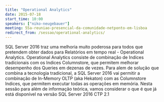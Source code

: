 ```yaml
---
title: "Operational Analytics"
date: 2015-07-18
start_time: 10:00
speakers: ["niko-neugebauer"]
meeting: 55a-reuniao-presencial-da-comunidade-netponto-em-lisboa
redirect_from: /sessao/operational-analytics/
---
```


SQL Server 2016 traz uma melhoria muito poderosa para todos que pretendem obter dados para Relatórios em tempo real - Operational Analytics.
Operational Analytics consiste de combinação de Indices tradicionais com os Indices Columnstore, que permitem melhorar desempenho dos Queries em dezenas de vezes. Para alem de solução que combina a tecnologia tradicional, a SQL Server 2016 vai permitir a combinação de In-Memory OLTP (aka Hekaton) com as Columnstore Indices, que permitem executar todas as operações em memória.
Nesta sessão para além de informação teórica, vamos considerar o que é que já está disponível na versão SQL Server 2016 CTP 2.1
